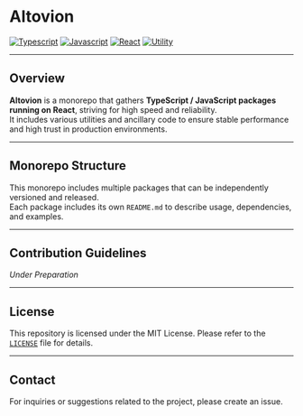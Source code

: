 # Altovion

[![Typescript](https://img.shields.io/badge/typescript-✔-blue.svg)]()
[![Javascript](https://img.shields.io/badge/javascript-✔-yellow.svg)]()
[![React](https://img.shields.io/badge/react-✔-61DAFB.svg)]()
[![Utility](https://img.shields.io/badge/utility-✔-green.svg)]()

---

## Overview

**Altovion** is a monorepo that gathers **TypeScript / JavaScript packages running on React**, striving for high speed and reliability.  
It includes various utilities and ancillary code to ensure stable performance and high trust in production environments.

---

## Monorepo Structure

This monorepo includes multiple packages that can be independently versioned and released.  
Each package includes its own `README.md` to describe usage, dependencies, and examples.

---

## Contribution Guidelines

_Under Preparation_

---

## License

This repository is licensed under the MIT License. Please refer to the [`LICENSE`](./LICENSE) file for details.

---

## Contact

For inquiries or suggestions related to the project, please create an issue.
